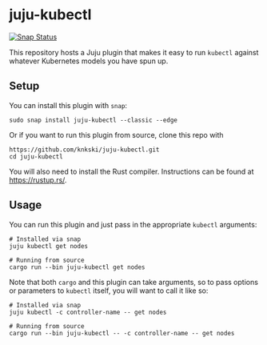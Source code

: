 juju-kubectl
============

[![Snap Status](https://build.snapcraft.io/badge/knkski/juju-kubectl.svg)](https://build.snapcraft.io/user/knkski/juju-kubectl)

This repository hosts a Juju plugin that makes it easy to run `kubectl` against
whatever Kubernetes models you have spun up.


Setup
-----

You can install this plugin with `snap`:

    sudo snap install juju-kubectl --classic --edge

Or if you want to run this plugin from source, clone this repo with

    https://github.com/knkski/juju-kubectl.git
    cd juju-kubectl

You will also need to install the Rust compiler. Instructions can be found at
https://rustup.rs/.


Usage
-----

You can run this plugin and just pass in the appropriate `kubectl`
arguments:

    # Installed via snap
    juju kubectl get nodes

    # Running from source
    cargo run --bin juju-kubectl get nodes

Note that both `cargo` and this plugin can take arguments, so to pass
options or parameters to `kubectl` itself, you will want to call it
like so:

    # Installed via snap
    juju kubectl -c controller-name -- get nodes

    # Running from source
    cargo run --bin juju-kubectl -- -c controller-name -- get nodes
